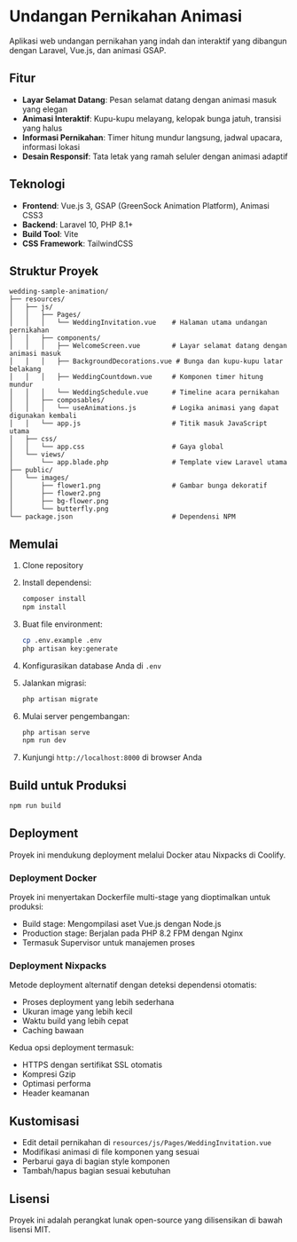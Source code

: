# Undangan Pernikahan Animasi

Aplikasi web undangan pernikahan yang indah dan interaktif yang dibangun dengan Laravel, Vue.js, dan animasi GSAP.

## Fitur

- **Layar Selamat Datang**: Pesan selamat datang dengan animasi masuk yang elegan
- **Animasi Interaktif**: Kupu-kupu melayang, kelopak bunga jatuh, transisi yang halus
- **Informasi Pernikahan**: Timer hitung mundur langsung, jadwal upacara, informasi lokasi
- **Desain Responsif**: Tata letak yang ramah seluler dengan animasi adaptif

## Teknologi

- **Frontend**: Vue.js 3, GSAP (GreenSock Animation Platform), Animasi CSS3
- **Backend**: Laravel 10, PHP 8.1+
- **Build Tool**: Vite
- **CSS Framework**: TailwindCSS

## Struktur Proyek

```
wedding-sample-animation/
├── resources/
│   ├── js/
│   │   ├── Pages/
│   │   │   └── WeddingInvitation.vue    # Halaman utama undangan pernikahan
│   │   ├── components/
│   │   │   ├── WelcomeScreen.vue        # Layar selamat datang dengan animasi masuk
│   │   │   ├── BackgroundDecorations.vue # Bunga dan kupu-kupu latar belakang
│   │   │   ├── WeddingCountdown.vue     # Komponen timer hitung mundur
│   │   │   └── WeddingSchedule.vue      # Timeline acara pernikahan
│   │   ├── composables/
│   │   │   └── useAnimations.js         # Logika animasi yang dapat digunakan kembali
│   │   └── app.js                       # Titik masuk JavaScript utama
│   ├── css/
│   │   └── app.css                      # Gaya global
│   └── views/
│       └── app.blade.php                # Template view Laravel utama
├── public/
│   └── images/
│       ├── flower1.png                  # Gambar bunga dekoratif
│       ├── flower2.png
│       ├── bg-flower.png
│       └── butterfly.png
└── package.json                         # Dependensi NPM
```

## Memulai

1. Clone repository
2. Install dependensi:
   ```bash
   composer install
   npm install
   ```

3. Buat file environment:
   ```bash
   cp .env.example .env
   php artisan key:generate
   ```

4. Konfigurasikan database Anda di `.env`

5. Jalankan migrasi:
   ```bash
   php artisan migrate
   ```

6. Mulai server pengembangan:
   ```bash
   php artisan serve
   npm run dev
   ```

7. Kunjungi `http://localhost:8000` di browser Anda

## Build untuk Produksi

```bash
npm run build
```

## Deployment

Proyek ini mendukung deployment melalui Docker atau Nixpacks di Coolify.

### Deployment Docker

Proyek ini menyertakan Dockerfile multi-stage yang dioptimalkan untuk produksi:
- Build stage: Mengompilasi aset Vue.js dengan Node.js
- Production stage: Berjalan pada PHP 8.2 FPM dengan Nginx
- Termasuk Supervisor untuk manajemen proses

### Deployment Nixpacks

Metode deployment alternatif dengan deteksi dependensi otomatis:
- Proses deployment yang lebih sederhana
- Ukuran image yang lebih kecil
- Waktu build yang lebih cepat
- Caching bawaan

Kedua opsi deployment termasuk:
- HTTPS dengan sertifikat SSL otomatis
- Kompresi Gzip
- Optimasi performa
- Header keamanan

## Kustomisasi

- Edit detail pernikahan di `resources/js/Pages/WeddingInvitation.vue`
- Modifikasi animasi di file komponen yang sesuai
- Perbarui gaya di bagian style komponen
- Tambah/hapus bagian sesuai kebutuhan

## Lisensi

Proyek ini adalah perangkat lunak open-source yang dilisensikan di bawah lisensi MIT.